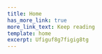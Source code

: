 ```yaml
---
title: Home
has_more_link: true
more_link_text: Keep reading
template: home
excerpt: Ufiguf8g7figig8tg
---
```

